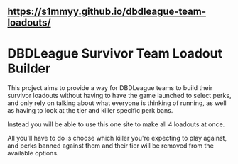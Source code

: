 ## <https://s1mmyy.github.io/dbdleague-team-loadouts/>
# DBDLeague Survivor Team Loadout Builder
This project aims to provide a way for DBDLeague teams to build their survivor loadouts without having to have the game launched to select perks, and only rely on talking about what everyone is thinking of running, as well as having to look at the tier and killer specific perk bans. 

Instead you will be able to use this one site to make all 4 loadouts at once.

All you'll have to do is choose which killer you're expecting to play against, and perks banned against them and their tier will be removed from the available options.